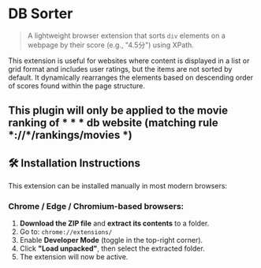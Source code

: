 # DB Sorter

> A lightweight browser extension that sorts `div` elements on a webpage by their score (e.g., "4.5分") using XPath.

This extension is useful for websites where content is displayed in a list or grid format and includes user ratings, but the items are not sorted by default. It dynamically rearranges the elements based on descending order of scores found within the page structure.

This plugin will only be applied to the movie ranking of * * * db website (matching rule \*://\*/rankings/movies *)
---

## 🛠️ Installation Instructions

This extension can be installed manually in most modern browsers:

### Chrome / Edge / Chromium-based browsers:

1. **Download the ZIP file** and **extract its contents** to a folder.
2. Go to: `chrome://extensions/`
3. Enable **Developer Mode** (toggle in the top-right corner).
4. Click **"Load unpacked"**, then select the extracted folder.
5. The extension will now be active.